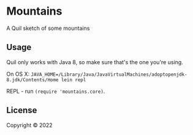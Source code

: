 # Mountains

A Quil sketch of some mountains

## Usage

Quil only works with Java 8, so make sure that's the one you're using.

On OS X:
`JAVA_HOME=/Library/Java/JavaVirtualMachines/adoptopenjdk-8.jdk/Contents/Home lein repl`

REPL - run `(require 'mountains.core)`.

## License

Copyright © 2022
